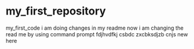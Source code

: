 # my_first_repository
my_first_code
i am doing changes in my readme
now i am changing the read me by using
command prompt
fdjhvdfkj
csbdc
zxcbksdjzb
cnjs
new here
